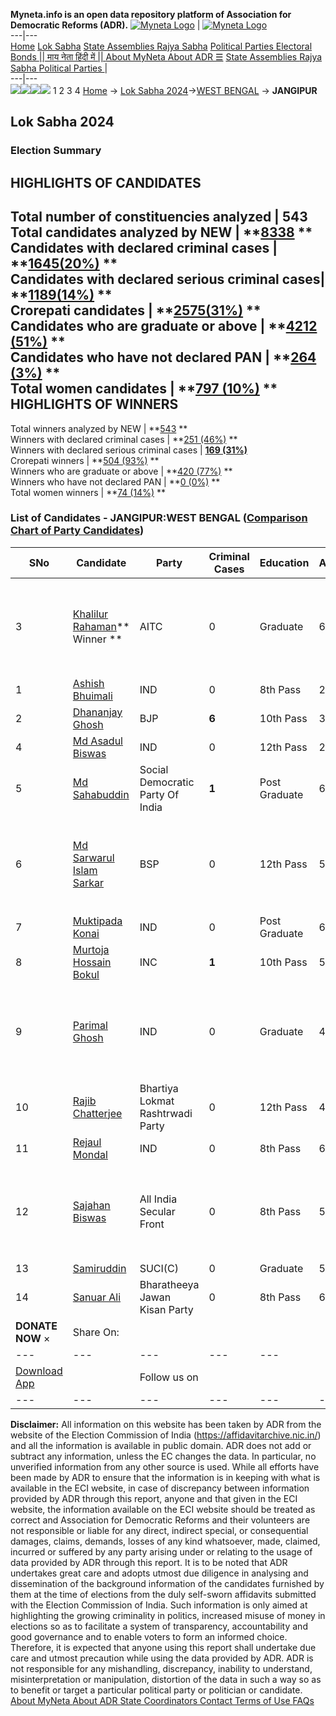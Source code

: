 **Myneta.info is an open data repository platform of Association for Democratic Reforms (ADR).**
[![Myneta Logo](https://www.myneta.info/lib/img/myneta-logo.png)](https://www.myneta.info/) | [![Myneta Logo](https://www.myneta.info/lib/img/adr-logo.png)](https://adrindia.org)  
---|---  
[Home](https://www.myneta.info/) [Lok Sabha](https://www.myneta.info/#ls "Lok Sabha") [ State Assemblies ](https://www.myneta.info/#sa "State Assemblies") [Rajya Sabha](https://www.myneta.info/#rs "Rajya Sabha") [Political Parties ](https://www.myneta.info/party "Political Parties") [ Electoral Bonds ](https://www.myneta.info/electoral_bonds "Electoral Bonds") [ || माय नेता हिंदी में || ](https://translate.google.co.in/translate?prev=hp&hl=en&js=y&u=www.myneta.info&sl=en&tl=hi&history_state0=) [ About MyNeta ](https://adrindia.org/content/about-myneta) [ About ADR ](https://adrindia.org/about-adr/who-we-are) [☰](javascript:void\(0\))
[ State Assemblies ](https://www.myneta.info/#sa "State Assemblies") [ Rajya Sabha ](https://www.myneta.info/#rs "Rajya Sabha") [ Political Parties ](https://www.myneta.info/party "Political Parties")
|   
---|---  
![](https://www.myneta.info/lib/img/banner/banner-1.png)![](https://www.myneta.info/lib/img/banner/banner-2.png)![](https://www.myneta.info/lib/img/banner/banner-3.png)![](https://www.myneta.info/lib/img/banner/banner-4.png)
1  2  3  4 
[Home](https://www.myneta.info/) → [Lok Sabha 2024](https://www.myneta.info/LokSabha2024/)→[WEST BENGAL](https://www.myneta.info/LokSabha2024/index.php?action=show_constituencies&state_id=36) → **JANGIPUR**
### 
## Lok Sabha 2024
###  Election Summary 
HIGHLIGHTS OF CANDIDATES  
---  
Total number of constituencies analyzed |  543   
Total candidates analyzed by NEW | **[8338](https://www.myneta.info/LokSabha2024/index.php?action=summary&subAction=candidates_analyzed&sort=candidate#summary) **  
Candidates with declared criminal cases | **[1645(20%)](https://www.myneta.info/LokSabha2024/index.php?action=summary&subAction=crime&sort=candidate#summary) **  
Candidates with declared serious criminal cases| **[1189(14%)](https://www.myneta.info/LokSabha2024/index.php?action=summary&subAction=serious_crime&sort=candidate#summary) **  
Crorepati candidates | **[2575(31%)](https://www.myneta.info/LokSabha2024/index.php?action=summary&subAction=crorepati&sort=candidate#summary) **  
Candidates who are graduate or above | **[4212 (51%)](https://www.myneta.info/LokSabha2024/index.php?action=summary&subAction=education&sort=candidate#summary) **  
Candidates who have not declared PAN | **[264 (3%)](https://www.myneta.info/LokSabha2024/index.php?action=summary&subAction=without_pan&sort=candidate#summary) **  
Total women candidates | **[797 (10%)](https://www.myneta.info/LokSabha2024/index.php?action=summary&subAction=women_candidate&sort=candidate#summary) **  
HIGHLIGHTS OF WINNERS  
---  
Total winners analyzed by NEW | **[543](https://www.myneta.info/LokSabha2024/index.php?action=summary&subAction=winner_analyzed&sort=candidate#summary) **  
Winners with declared criminal cases | **[251 (46%)](https://www.myneta.info/LokSabha2024/index.php?action=summary&subAction=winner_crime&sort=candidate#summary) **  
Winners with declared serious criminal cases | **[169 (31%)](https://www.myneta.info/LokSabha2024/index.php?action=summary&subAction=winner_serious_crime&sort=candidate#summary)**  
Crorepati winners | **[504 (93%)](https://www.myneta.info/LokSabha2024/index.php?action=summary&subAction=winner_crorepati&sort=candidate#summary) **  
Winners who are graduate or above | **[420 (77%)](https://www.myneta.info/LokSabha2024/index.php?action=summary&subAction=winner_education&sort=candidate#summary) **  
Winners who have not declared PAN | **[0 (0%)](https://www.myneta.info/LokSabha2024/index.php?action=summary&subAction=winner_without_pan&sort=candidate#summary) **  
Total women winners | **[74 (14%)](https://www.myneta.info/LokSabha2024/index.php?action=summary&subAction=winner_women&sort=candidate#summary) **  
### List of Candidates - JANGIPUR:WEST BENGAL ([Comparison Chart of Party Candidates](https://www.myneta.info/LokSabha2024/comparisonchart.php?constituency_id=542))
SNo | Candidate| Party| Criminal Cases| Education| Age| Total Assets| Liabilities  
---|---|---|---|---|---|---|---  
3  | [Khalilur Rahaman](https://www.myneta.info/LokSabha2024/candidate.php?candidate_id=3378)** Winner ** | AITC | 0 | Graduate| 64 | ![](https://myneta.info/image_v2.php?myneta_folder=LokSabha2024&candidate_id=3378&col=ta) | ![](https://myneta.info/image_v2.php?myneta_folder=LokSabha2024&candidate_id=3378&col=lia)  
1  | [Ashish Bhuimali](https://www.myneta.info/LokSabha2024/candidate.php?candidate_id=4173) | IND | 0 | 8th Pass| 25 | Rs 1,26,700 ~ 1 Lacs+ | Rs 0 ~   
2  | [Dhananjay Ghosh](https://www.myneta.info/LokSabha2024/candidate.php?candidate_id=3520) | BJP | **6** | 10th Pass| 39 | Rs 63,31,927 ~ 63 Lacs+ | Rs 0 ~   
4  | [Md Asadul Biswas](https://www.myneta.info/LokSabha2024/candidate.php?candidate_id=4165) | IND | 0 | 12th Pass| 28 | Rs 3,21,549 ~ 3 Lacs+ | Rs 0 ~   
5  | [Md Sahabuddin](https://www.myneta.info/LokSabha2024/candidate.php?candidate_id=3523) | Social Democratic Party Of India | **1** | Post Graduate| 64 | Rs 12,42,307 ~ 12 Lacs+ | Rs 0 ~   
6  | [Md Sarwarul Islam Sarkar](https://www.myneta.info/LokSabha2024/candidate.php?candidate_id=4497) | BSP | 0 | 12th Pass| 56 | ![](https://myneta.info/image_v2.php?myneta_folder=LokSabha2024&candidate_id=4497&col=ta) | ![](https://myneta.info/image_v2.php?myneta_folder=LokSabha2024&candidate_id=4497&col=lia)  
7  | [Muktipada Konai](https://www.myneta.info/LokSabha2024/candidate.php?candidate_id=3522) | IND | 0 | Post Graduate| 60 | Rs 2,51,21,809 ~ 2 Crore+ | Rs 10,00,000 ~ 10 Lacs+  
8  | [Murtoja Hossain Bokul](https://www.myneta.info/LokSabha2024/candidate.php?candidate_id=4171) | INC | **1** | 10th Pass| 51 | Rs 79,44,296 ~ 79 Lacs+ | Rs 15,09,512 ~ 15 Lacs+  
9  | [Parimal Ghosh](https://www.myneta.info/LokSabha2024/candidate.php?candidate_id=4169) | IND | 0 | Graduate| 43 | ![](https://myneta.info/image_v2.php?myneta_folder=LokSabha2024&candidate_id=4169&col=ta) | ![](https://myneta.info/image_v2.php?myneta_folder=LokSabha2024&candidate_id=4169&col=lia)  
10  | [Rajib Chatterjee](https://www.myneta.info/LokSabha2024/candidate.php?candidate_id=4501) | Bhartiya Lokmat Rashtrwadi Party | 0 | 12th Pass| 43 | Rs 35,06,500 ~ 35 Lacs+ | Rs 0 ~   
11  | [Rejaul Mondal](https://www.myneta.info/LokSabha2024/candidate.php?candidate_id=4168) | IND | 0 | 8th Pass| 65 | Rs 80,35,900 ~ 80 Lacs+ | Rs 0 ~   
12  | [Sajahan Biswas](https://www.myneta.info/LokSabha2024/candidate.php?candidate_id=3692) | All India Secular Front | 0 | 8th Pass| 58 | ![](https://myneta.info/image_v2.php?myneta_folder=LokSabha2024&candidate_id=3692&col=ta) | ![](https://myneta.info/image_v2.php?myneta_folder=LokSabha2024&candidate_id=3692&col=lia)  
13  | [Samiruddin](https://www.myneta.info/LokSabha2024/candidate.php?candidate_id=3521) | SUCI(C) | 0 | Graduate| 54 | Rs 3,05,394 ~ 3 Lacs+ | Rs 0 ~   
14  | [Sanuar Ali](https://www.myneta.info/LokSabha2024/candidate.php?candidate_id=4499) | Bharatheeya Jawan Kisan Party | 0 | 8th Pass| 61 | Rs 1,60,39,400 ~ 1 Crore+ | Rs 0 ~   
|  **DONATE NOW** × |  Share On:  | [](https://api.whatsapp.com/send?text=https%3A%2F%2Fmyneta.info%2Fpunjab2022%2Findex.php%3Faction%3Dshow_constituencies%26state_id%3D19) | [](https://www.facebook.com/sharer/sharer.php?u=https%3A%2F%2Fmyneta.info%2Fpunjab2022%2Findex.php%3Faction%3Dshow_constituencies%26state_id%3D19) | [](https://twitter.com/share?url=https%3A%2F%2Fmyneta.info%2Fpunjab2022%2Findex.php%3Faction%3Dshow_constituencies%26state_id%3D19)  
---|---|---|---|---  
| [ Download App ](https://play.google.com/store/apps/details?id=com.webrosoft.myneta1&pcampaignid=pcampaignidMKT-Other-global-all-co-prtnr-py-PartBadge-Mar2515-1) | [](https://play.google.com/store/apps/details?id=com.webrosoft.myneta1&pcampaignid=pcampaignidMKT-Other-global-all-co-prtnr-py-PartBadge-Mar2515-1) |  Follow us on  | [](https://www.facebook.com/adrindia.org/) | [](https://twitter.com/adrspeaks) | [](https://groups.google.com/g/national-election-watch?hl=en&pli=1) | [](https://www.instagram.com/adrspeaks/) | [](https://www.youtube.com/user/adrspeaks) | [](https://sharechat.com/profile/adrspeaks)  
---|---|---|---|---|---|---|---|---  
**Disclaimer:** All information on this website has been taken by ADR from the website of the Election Commission of India (https://affidavitarchive.nic.in/) and all the information is available in public domain. ADR does not add or subtract any information, unless the EC changes the data. In particular, no unverified information from any other source is used. While all efforts have been made by ADR to ensure that the information is in keeping with what is available in the ECI website, in case of discrepancy between information provided by ADR through this report, anyone and that given in the ECI website, the information available on the ECI website should be treated as correct and Association for Democratic Reforms and their volunteers are not responsible or liable for any direct, indirect special, or consequential damages, claims, demands, losses of any kind whatsoever, made, claimed, incurred or suffered by any party arising under or relating to the usage of data provided by ADR through this report. It is to be noted that ADR undertakes great care and adopts utmost due diligence in analysing and dissemination of the background information of the candidates furnished by them at the time of elections from the duly self-sworn affidavits submitted with the Election Commission of India. Such information is only aimed at highlighting the growing criminality in politics, increased misuse of money in elections so as to facilitate a system of transparency, accountability and good governance and to enable voters to form an informed choice. Therefore, it is expected that anyone using this report shall undertake due care and utmost precaution while using the data provided by ADR. ADR is not responsible for any mishandling, discrepancy, inability to understand, misinterpretation or manipulation, distortion of the data in such a way so as to benefit or target a particular political party or politician or candidate. 
[ About MyNeta ](https://adrindia.org/content/about-myneta) [ About ADR ](https://adrindia.org/about-adr/who-we-are) [ State Coordinators ](https://adrindia.org/about-adr/state-coordinators) [ Contact ](https://adrindia.org/contact-us) [ Terms of Use ](https://adrindia.org/content/adr-terms-use) [ FAQs ](https://adrindia.org/content/faqs)

